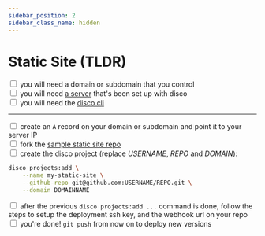 ```yaml
---
sidebar_position: 2
sidebar_class_name: hidden
---
```


# Static Site (TLDR)

<input type="checkbox" /> you will need a domain or subdomain that you control  
<input type="checkbox" /> you will need [a server](http://localhost:3000/get-started/set-up-your-server) that's been set up with disco  
<input type="checkbox" /> you will need the [disco cli](../get-started/install-the-cli)  

---

<input type="checkbox" /> create an `A` record on your domain or subdomain and point it to your server IP  
<input type="checkbox" /> fork the [sample static site repo](https://github.com/letsdiscodev/example-static-site/fork)  
<input type="checkbox" /> create the disco project (replace *USERNAME*, *REPO* and *DOMAIN*):

```bash
disco projects:add \
    --name my-static-site \
    --github-repo git@github.com:USERNAME/REPO.git \
    --domain DOMAINNAME
```

<input type="checkbox" /> after the previous `disco projects:add ...` command is done, follow the steps to setup the deployment ssh key, and the webhook url on your repo   
<input type="checkbox" /> you're done! `git push` from now on to deploy new versions